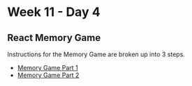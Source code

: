 # Week 11 - Day 4

## React Memory Game

Instructions for the Memory Game are broken up into 3 steps.

* [Memory Game Part 1](./MemoryGame/PART1.md)
* [Memory Game Part 2](./MemoryGame/PART2.md)
